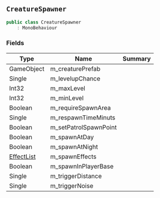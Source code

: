 ## `CreatureSpawner`

```csharp
public class CreatureSpawner
    : MonoBehaviour

```

### Fields

| Type | Name | Summary | 
| --- | --- | --- | 
| GameObject | m_creaturePrefab |  | 
| Single | m_levelupChance |  | 
| Int32 | m_maxLevel |  | 
| Int32 | m_minLevel |  | 
| Boolean | m_requireSpawnArea |  | 
| Single | m_respawnTimeMinuts |  | 
| Boolean | m_setPatrolSpawnPoint |  | 
| Boolean | m_spawnAtDay |  | 
| Boolean | m_spawnAtNight |  | 
| [EffectList](./EffectList.md) | m_spawnEffects |  | 
| Boolean | m_spawnInPlayerBase |  | 
| Single | m_triggerDistance |  | 
| Single | m_triggerNoise |  | 


